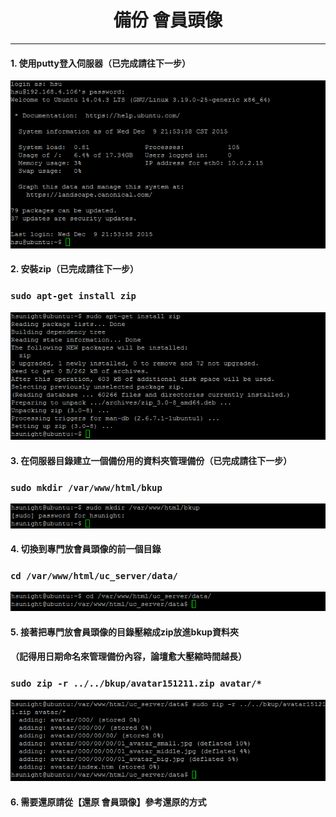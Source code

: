 # **<center>備份 會員頭像**

---

#### 1. 使用putty登入伺服器（已完成請往下一步）
![](../img/inst_part1/part1_4.png)

#### 2. 安裝zip（已完成請往下一步）
### ```sudo apt-get install zip```
![](../img/bkup_part2/part2_1.png)

#### 3. 在伺服器目錄建立一個備份用的資料夾管理備份（已完成請往下一步）
### ```sudo mkdir /var/www/html/bkup```
![](../img/bkup_part2/part2_2.png)

#### 4. 切換到專門放會員頭像的前一個目錄
### ```cd /var/www/html/uc_server/data/```
![](../img/bkup_part2/part2_3.png)

#### 5. 接著把專門放會員頭像的目錄壓縮成zip放進bkup資料夾
#### （記得用日期命名來管理備份內容，論壇愈大壓縮時間越長）
### ```sudo zip -r ../../bkup/avatar151211.zip avatar/*```
![](../img/bkup_part2/part2_4.png)

#### 6. 需要還原請從【還原 會員頭像】參考還原的方式